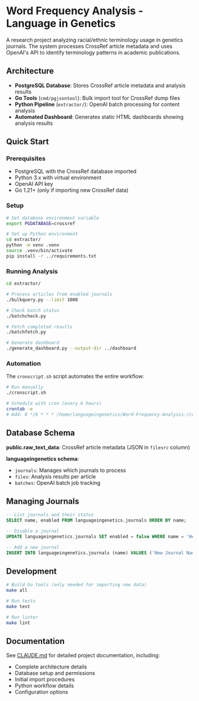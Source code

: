 # Word Frequency Analysis - Language in Genetics

A research project analyzing racial/ethnic terminology usage in genetics journals. The system processes CrossRef article metadata and uses OpenAI's API to identify terminology patterns in academic publications.

## Architecture

- **PostgreSQL Database**: Stores CrossRef article metadata and analysis results
- **Go Tools** (`cmd/pgjsontool`): Bulk import tool for CrossRef dump files
- **Python Pipeline** (`extractor/`): OpenAI batch processing for content analysis
- **Automated Dashboard**: Generates static HTML dashboards showing analysis results

## Quick Start

### Prerequisites

- PostgreSQL with the CrossRef database imported
- Python 3.x with virtual environment
- OpenAI API key
- Go 1.21+ (only if importing new CrossRef data)

### Setup

```bash
# Set database environment variable
export PGDATABASE=crossref

# Set up Python environment
cd extractor/
python -m venv .venv
source .venv/bin/activate
pip install -r ../requirements.txt
```

### Running Analysis

```bash
cd extractor/

# Process articles from enabled journals
./bulkquery.py --limit 1000

# Check batch status
./batchcheck.py

# Fetch completed results
./batchfetch.py

# Generate dashboard
./generate_dashboard.py --output-dir ../dashboard
```

### Automation

The `cronscript.sh` script automates the entire workflow:

```bash
# Run manually
./cronscript.sh

# Schedule with cron (every 6 hours)
crontab -e
# Add: 0 */6 * * * /home/languageingenetics/Word-Frequency-Analysis-/cronscript.sh
```

## Database Schema

**public.raw_text_data**: CrossRef article metadata (JSON in `filesrc` column)

**languageingenetics schema**:
- `journals`: Manages which journals to process
- `files`: Analysis results per article
- `batches`: OpenAI batch job tracking

## Managing Journals

```sql
-- List journals and their status
SELECT name, enabled FROM languageingenetics.journals ORDER BY name;

-- Disable a journal
UPDATE languageingenetics.journals SET enabled = false WHERE name = 'Heredity';

-- Add a new journal
INSERT INTO languageingenetics.journals (name) VALUES ('New Journal Name');
```

## Development

```bash
# Build Go tools (only needed for importing new data)
make all

# Run tests
make test

# Run linter
make lint
```

## Documentation

See [CLAUDE.md](CLAUDE.md) for detailed project documentation, including:
- Complete architecture details
- Database setup and permissions
- Initial import procedures
- Python workflow details
- Configuration options 

